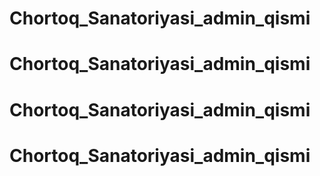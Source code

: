 # Chortoq_Sanatoriyasi_admin_qismi
# Chortoq_Sanatoriyasi_admin_qismi
# Chortoq_Sanatoriyasi_admin_qismi
# Chortoq_Sanatoriyasi_admin_qismi
